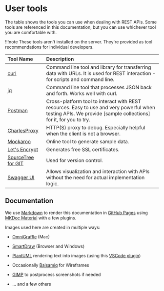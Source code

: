 # User tools

The table shows the tools you can use when dealing with REST APIs. Some tools are referenced in this documentation, but you can use whichever tool you are comfortable with.

!!!note
    These tools aren't installed on the server. They're provided as tool recommendations for individual developers.

| Tool Name                                            | Description                                                                                                                                                   |
| :--------------------------------------------------- | :------------------------------------------------------------------------------------------------------------------------------------------------------------ |
| [curl](https://curl.haxx.se/)                        | Command line tool and library for transferring data with URLs. It is used for REST interaction - for scripts and command line.                                |
| [jq](https://stedolan.github.io/jq/)                 | Command line tool that processes JSON back and forth. Works well with curl.                                                                                   |
| [Postman](https://www.postman.com/)                  | Cross-platform tool to interact with REST resources. Easy to use and very powerful when testing APIs. We provide [sample collections] for it, for you to try. |
| [CharlesProxy](https://www.charlesproxy.com/)        | HTTP(S) proxy to debug. Especially helpful when the client is not a browser.                                                                                  |
| [Mockaroo](https://www.mockaroo.com/)                | Online tool to generate sample data.                                                                                                                          |
| [Let's Encrypt](https://letsencrypt.org/)            | Generates free SSL certificates.                                                                                                                              |
| [SourceTree for GIT](https://www.sourcetreeapp.com/) | Used for version control.                                                                                                                                     |
| [Swagger UI](https://swagger.io/tools/swagger-ui/)   | Allows visualization and interaction with APIs without the need for actual implementation logic.                                                              |

## Documentation

We use [Markdown](https://en.wikipedia.org/wiki/Markdown) to render this documentation in [GitHub Pages](https://pages.github.com/) using [MKDoc Material](https://squidfunk.github.io/mkdocs-material/) with a few plugins.

Images used here are created in multiple ways:

- [OmniGraffle](https://www.omnigroup.com/omnigraffle/) (Mac)

- [SmartDraw](https://www.smartdraw.com/) (Browser and Windows)

- [PlantUML](https://plantuml.com/) rendering text into images (using this [VSCode plugin](https://marketplace.visualstudio.com/items?itemName=jebbs.plantuml))

- Occasionally [Balsamiq](https://balsamiq.com/) for Wireframes

- [GIMP](https://www.gimp.org/) to postprocess screenshots if needed
- ... and a few others
